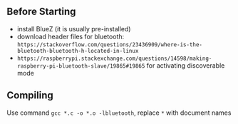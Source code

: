 ## Before Starting
- install BlueZ (it is usually pre-installed)
- download header files for bluetooth: `https://stackoverflow.com/questions/23436909/where-is-the-bluetooth-bluetooth-h-located-in-linux`
- `https://raspberrypi.stackexchange.com/questions/14598/making-raspberry-pi-bluetooth-slave/19865#19865` for activating discoverable mode

## Compiling
Use command `gcc *.c -o *.o -lbluetooth`, replace `*` with document names
